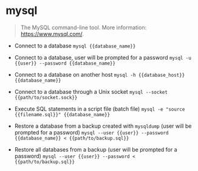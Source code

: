 # mysql
> The MySQL command-line tool.
> More information: <https://www.mysql.com/>.

- Connect to a database
`mysql {{database_name}}`

- Connect to a database, user will be prompted for a password
`mysql -u {{user}} --password {{database_name}}`

- Connect to a database on another host
`mysql -h {{database_host}} {{database_name}}`

- Connect to a database through a Unix socket
`mysql --socket {{path/to/socket.sock}}`

- Execute SQL statements in a script file (batch file)
`mysql -e "source {{filename.sql}}" {{database_name}}`

- Restore a database from a backup created with `mysqldump` (user will be prompted for a password)
`mysql --user {{user}} --password {{database_name}} < {{path/to/backup.sql}}`

- Restore all databases from a backup (user will be prompted for a password)
`mysql --user {{user}} --password < {{path/to/backup.sql}}`
